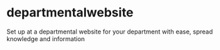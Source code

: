 # departmentalwebsite
Set up at a departmental website for your department with ease, spread knowledge and information
